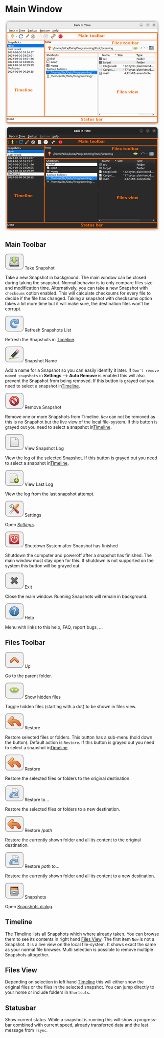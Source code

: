 <!--
SPDX-FileCopyrightText: © 2016 Germar Reitze

SPDX-License-Identifier: GPL-2.0-or-later

This file is part of the program "Back In Time" which is released under GNU
General Public License v2 (GPLv2).
See file/folder LICENSE or
go to <https://spdx.org/licenses/GPL-2.0-or-later.html>
-->
# Main Window

![Back In Time main window](_images/light/main_window_sections.png#only-light)
![Back In Time main window](_images/dark/main_window_sections.png#only-dark)


## Main Toolbar

![take_snapshot](_images/document-save_btn.svg) Take Snapshot

Take a new Snapshot in background. The main window can be closed during taking the snapshot. Normal behavior is to only compare files size and modification time. Alternatively, you can take a new Snapshot with `checksums` option enabled. This will calculate checksums for every file to decide if the file has changed. Taking a snapshot with checksums option takes a lot more time but it will make sure, the destination files won't be corrupt.

![refresh_snapshot](_images/view-refresh_btn.svg) Refresh Snapshots List

Refresh the Snapshots in [Timeline](#timeline).

![snapshot_name](_images/gtk-edit_btn.svg) Snapshot Name

Add a name for a Snapshot so you can easily identify it later. If `Don't remove
named snapshots` in **Settings \--\> Auto Remove** is enabled this will also
prevent the Snapshot from being removed. If this button is grayed out you need to select a snapshot in[Timeline](#timeline).

![remove_snapshot](_images/edit-delete_btn.svg) Remove Snapshot

Remove one or more Snapshots from Timeline. `Now` can not be removed as this is
no Snapshot but the live view of the local file-system. If this button is grayed out you need to select a snapshot in[Timeline](#timeline).

![view_log](_images/text-plain_btn.svg) View Snapshot Log

View the log of the selected Snapshot. If this button is grayed out you need to select a snapshot in[Timeline](#timeline).

![view_log](_images/document-new_btn.svg) View Last Log

View the log from the last snapshot attempt.

![settings](_images/gtk-preferences_btn.svg) Settings

Open [*Settings*](settings.md).

![shutdown](_images/system-shutdown_btn.svg) Shutdown System after Snapshot has finished

Shutdown the computer and poweroff after a snapshot has finished. The main window must stay open for this. If shutdown is not supported on the system this button will be grayed out.

![exit](_images/window-close_btn.svg) Exit

Close the main window. Running Snapshots will remain in background.

![help](_images/help-contents_btn.svg) Help

Menu with links to this help, FAQ, report bugs, ...

## Files Toolbar

![up](_images/go-up_btn.svg) Up

Go to the parent folder.

![show_hidden](_images/show-hidden_btn.svg) Show hidden files

Toggle hidden files (starting with a dot) to be shown in files view.

![restore](_images/edit-undo_btn.svg) Restore

Restore selected files or folders. This button has a sub-menu (hold down the
button). Default action is `Restore`. If this button is grayed out you need to select a snapshot in[Timeline](#timeline).

![restore](_images/edit-undo_btn.svg) Restore

Restore the selected files or folders to the original destination.

![restore_to](_images/document-revert_btn.svg) Restore to...

Restore the selected files or folders to a new destination.

![restore](_images/edit-undo_btn.svg) Restore */path*

Restore the currently shown folder and all its content to the original destination.

![restore_to](_images/document-revert_btn.svg) Restore *path* to...

Restore the currently shown folder and all its content to a new destination.

![snapshots](_images/file-manager_btn.svg) Snapshots

Open [Snapshots dialog](snapshots-dialog.md).

## Timeline

The Timeline lists all Snapshots which where already taken. You can browse them to see its contents in right hand [Files View](#files-view). The first item `Now` is not a Snapshot. It is a live view on the local file-system. It shows exact the same as your normal file browser. Multi selection is possible to remove multiple Snapshots altogether.

## Files View

Depending on selection in left hand [Timeline](#timeline) this will either show the original files or the files in the selected snapshot. You can jump directly to your home or include folders in `Shortcuts`.

## Statusbar

Show current status. While a snapshot is running this will show a progress-bar combined with current speed, already transferred data and the last message from `rsync`.
